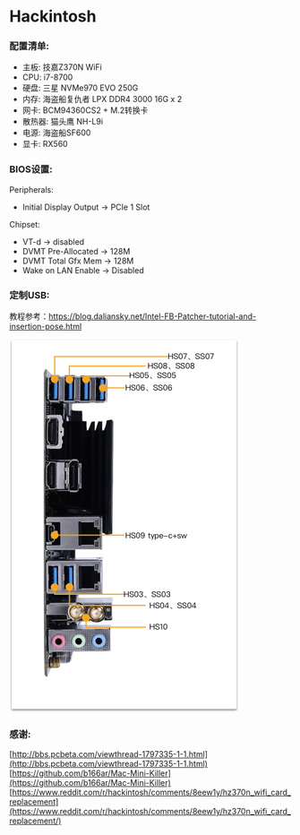 # Hackintosh


### 配置清单:

- 主板: 技嘉Z370N WiFi
- CPU: i7-8700
- 硬盘: 三星 NVMe970 EVO 250G
- 内存: 海盗船复仇者 LPX DDR4 3000 16G x 2
- 网卡: BCM94360CS2 + M.2转换卡
- 散热器: 猫头鹰 NH-L9i
- 电源: 海盗船SF600
- 显卡: RX560

### BIOS设置:

Peripherals:

- Initial Display Output -> PCIe 1 Slot

Chipset:

- VT-d -> disabled
- DVMT Pre-Allocated -> 128M
- DVMT Total Gfx Mem -> 128M
- Wake on LAN Enable -> Disabled

### 定制USB:

教程参考：https://blog.daliansky.net/Intel-FB-Patcher-tutorial-and-insertion-pose.html

![](usb.png)

### 感谢:

[http://bbs.pcbeta.com/viewthread-1797335-1-1.html](http://bbs.pcbeta.com/viewthread-1797335-1-1.html)   
[https://github.com/b166ar/Mac-Mini-Killer](https://github.com/b166ar/Mac-Mini-Killer)   
[https://www.reddit.com/r/hackintosh/comments/8eew1y/hz370n_wifi_card_replacement](https://www.reddit.com/r/hackintosh/comments/8eew1y/hz370n_wifi_card_replacement/)   
